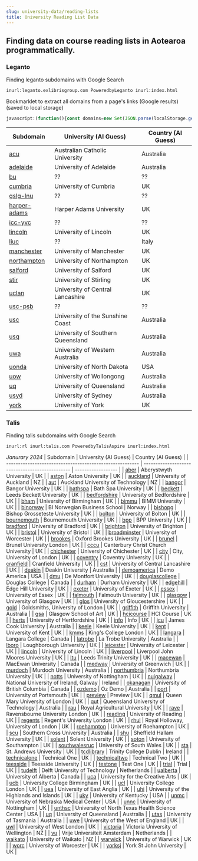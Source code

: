 ```yaml
---
slug: university-data/reading-lists
title: University Reading List Data
---
```



## Finding data on course reading lists in Aotearoa programmatically.

### Leganto
Finding leganto subdomains with Google Search
```
inurl:leganto.exlibrisgroup.com PoweredbyLeganto inurl:index.html
```
Bookmarklet to extract all domains from a page's links (Google results) (saved to local storage)
```javascript
javascript:(function(){const domains=new Set(JSON.parse(localStorage.getItem('domains')||'[]'));document.querySelectorAll('a').forEach(a=>{try{const url=new URL(a.href);domains.add(url.hostname)}catch(e){console.error('error parsing url',a.href,e)}});localStorage.setItem('domains',JSON.stringify([...domains]))})()
```

| Subdomain                                                      | University (AI Guess)            | Country (AI Guess) |
| -------------------------------------------------------------- | -------------------------------- | ------------------ |
| [acu](https://acu.leganto.exlibrisgroup.com)                   | Australian Catholic University   | Australia          |
| [adelaide](https://adelaide.leganto.exlibrisgroup.com)         | University of Adelaide           | Australia          |
| [bu](https://bu.leganto.exlibrisgroup.com)                     | ??                               | ??                 |
| [cumbria](https://cumbria.leganto.exlibrisgroup.com)           | University of Cumbria            | UK                 |
| [gslg-lnu](https://gslg-lnu.leganto.exlibrisgroup.com)         | ??                               | ??                 |
| [harper-adams](https://harper-adams.leganto.exlibrisgroup.com) | Harper Adams University          | UK                 |
| [icc-yvc](https://icc-yvc.leganto.exlibrisgroup.com)           | ??                               | ??                 |
| [lincoln](https://lincoln.leganto.exlibrisgroup.com)           | University of Lincoln            | UK                 |
| [liuc](https://liuc.leganto.exlibrisgroup.com)                 | ??                               | Italy              |
| [manchester](https://manchester.leganto.exlibrisgroup.com)     | University of Manchester         | UK                 |
| [northampton](https://northampton.leganto.exlibrisgroup.com)   | University of Northampton        | UK                 |
| [salford](https://salford.leganto.exlibrisgroup.com)           | University of Salford            | UK                 |
| [stir](https://stir.leganto.exlibrisgroup.com)                 | University of Stirling           | UK                 |
| [uclan](https://uclan.leganto.exlibrisgroup.com)               | University of Central Lancashire | UK                 |
| [usc-psb](https://usc-psb.leganto.exlibrisgroup.com)           | ??                               | ??                 |
| [usc](https://usc.leganto.exlibrisgroup.com)                   | University of the Sunshine Coast | Australia          |
| [usq](https://usq.leganto.exlibrisgroup.com)                   | University of Southern Queensland | Australia          |
| [uwa](https://uwa.leganto.exlibrisgroup.com)                   | University of Western Australia  | Australia          |
| [uonda](https://uonda.leganto.exlibrisgroup.com)               | University of North Dakota       | USA                |
| [uow](https://uow.leganto.exlibrisgroup.com)                   | University of Wollongong         | Australia          |
| [uq](https://uq.leganto.exlibrisgroup.com)                     | University of Queensland         | Australia          |
| [usyd](https://usyd.leganto.exlibrisgroup.com)                 | University of Sydney             | Australia          |
| [york](https://york.leganto.exlibrisgroup.com)                 | University of York               | UK                 |

### Talis
Finding talis subdomains with Google Search
```
inurl:rl inurl:talis.com PoweredbyTalisAspire inurl:index.html
```

*Janurary 2024*
| Subdomain                                                | University (AI Guess)                           | Country (AI Guess) |
| -------------------------------------------------------- | ----------------------------------------------- | ------------------ |
| [aber](https://aber.rl.talis.com)                        | Aberystwyth University                          | UK                 |
| [aston](https://aston.rl.talis.com)                      | Aston University                                | UK                 |
| [auckland](https://auckland.rl.talis.com)                | University of Auckland                          | NZ                 |
| [aut](https://aut.rl.talis.com)                          | Auckland University of Technology               | NZ                 |
| [bangor](https://bangor.rl.talis.com)                    | Bangor University                               | UK                 |
| [bathspa](https://bathspa.rl.talis.com)                  | Bath Spa University                             | UK                 |
| [beckett](https://beckett.rl.talis.com)                  | Leeds Beckett University                        | UK                 |
| [bedfordshire](https://bedfordshire.rl.talis.com)        | University of Bedfordshire                      | UK                 |
| [bham](https://bham.rl.talis.com)                        | University of Birmingham                        | UK                 |
| [bimmu](https://bimmu.rl.talis.com)                      | BIMM University                                 | UK                 |
| [binorway](https://binorway.rl.talis.com)                | BI Norwegian Business School                    | Norway             |
| [bishopg](https://bishopg.rl.talis.com)                  | Bishop Grosseteste University                   | UK                 |
| [bolton](https://bolton.rl.talis.com)                    | University of Bolton                            | UK                 |
| [bournemouth](https://bournemouth.rl.talis.com)          | Bournemouth University                          | UK                 |
| [bpp](https://bpp.rl.talis.com)                          | BPP University                                  | UK                 |
| [bradford](https://bradford.rl.talis.com)                | University of Bradford                          | UK                 |
| [brighton](https://brighton.rl.talis.com)                | University of Brighton                          | UK                 |
| [bristol](https://bristol.rl.talis.com)                  | University of Bristol                           | UK                 |
| [broadminster](https://broadminster.rl.talis.com)        | University of Worcester                         | UK                 |
| [brookes](https://brookes.rl.talis.com)                  | Oxford Brookes University                       | UK                 |
| [brunel](https://brunel.rl.talis.com)                    | Brunel University London                        | UK                 |
| [cccu](https://cccu.rl.talis.com)                        | Canterbury Christ Church University             | UK                 |
| [chichester](https://chichester.rl.talis.com)            | University of Chichester                        | UK                 |
| [city](https://city.rl.talis.com)                        | City, University of London                      | UK                 |
| [coventry](https://coventry.rl.talis.com)                | Coventry University                             | UK                 |
| [cranfield](https://cranfield.rl.talis.com)              | Cranfield University                            | UK                 |
| [cst](https://cst.rl.talis.com)                          | University of Central Lancashire                | UK                 |
| [deakin](https://deakin.rl.talis.com)                    | Deakin University                               | Australia          |
| [demoamerica](https://demoamerica.rl.talis.com)          | Demo America                                    | USA                |
| [dmu](https://dmu.rl.talis.com)                          | De Montfort University                          | UK                 |
| [douglascollege](https://douglascollege.rl.ca.talis.com) | Douglas College                                 | Canada             |
| [durham](https://durham.rl.talis.com)                    | Durham University                               | UK                 |
| [edgehill](https://edgehill.rl.talis.com)                | Edge Hill University                            | UK                 |
| [exeter](https://exeter.rl.talis.com)                    | University of Exeter                            | UK                 |
| [essex](https://essex.rl.talis.com)                      | University of Essex                             | UK                 |
| [falmouth](https://falmouth.rl.talis.com)                | Falmouth University                             | UK                 |
| [glasgow](https://glasgow.rl.talis.com)                  | University of Glasgow                           | UK                 |
| [glos](https://glos.rl.talis.com)                        | University of Gloucestershire                   | UK                 |
| [gold](https://gold.rl.talis.com)                        | Goldsmiths, University of London                | UK                 |
| [griffith](https://griffith.rl.talis.com)                | Griffith University                             | Australia          |
| [gsa](https://gsa.rl.talis.com)                          | Glasgow School of Art                           | UK                 |
| [hcicourse](https://hcicourse.rl.talis.com)              | HCI Course                                      | UK                 |
| [herts](https://herts.rl.talis.com)                      | University of Hertfordshire                     | UK                 |
| [info](https://info.rl.talis.com)                        | Info                                            | UK                 |
| [jcu](https://jcu.rl.talis.com)                          | James Cook University                           | Australia          |
| [keele](https://keele.rl.talis.com)                      | Keele University                                | UK                 |
| [kent](https://kent.rl.talis.com)                        | University of Kent                              | UK                 |
| [kmms](https://kmms.rl.talis.com)                        | King's College London                           | UK                 |
| [langara](https://langara.rl.ca.talis.com)               | Langara College                                 | Canada             |
| [latrobe](https://latrobe.rl.talis.com)                  | La Trobe University                             | Australia          |
| [lboro](https://lboro.rl.talis.com)                      | Loughborough University                         | UK                 |
| [leicester](https://leicester.rl.talis.com)              | University of Leicester                         | UK                 |
| [lincoln](https://lincoln.rl.talis.com)                  | University of Lincoln                           | UK                 |
| [liverpool](https://liverpool.rl.talis.com)              | Liverpool John Moores University                | UK                 |
| [ltu](https://ltu.rl.talis.com)                          | Leeds Trinity University                        | UK                 |
| [macewan](https://macewan.rl.ca.talis.com)               | MacEwan University                              | Canada             |
| [medway](https://medway.rl.talis.com)                    | University of Greenwich                         | UK                 |
| [murdoch](https://murdoch.rl.talis.com)                  | Murdoch University                              | Australia          |
| [northumbria](https://northumbria.rl.talis.com)          | Northumbria University                          | UK                 |
| [notts](https://notts.rl.talis.com)                      | University of Nottingham                        | UK                 |
| [nuigalway](https://nuigalway.rl.talis.com)              | National University of Ireland, Galway          | Ireland            |
| [okanagan](https://okanagan.rl.ca.talis.com)             | University of British Columbia                  | Canada             |
| [ozdemo](https://ozdemo.rl.talis.com)                    | Oz Demo                                         | Australia          |
| [port](https://port.rl.talis.com)                        | University of Portsmouth                        | UK                 |
| [preview](https://preview.rl.talis.com)                  | Preview                                         | UK                 |
| [qmul](https://qmul.rl.talis.com)                        | Queen Mary University of London                 | UK                 |
| [qut](https://qut.rl.talis.com)                          | Queensland University of Technology             | Australia          |
| [rau](https://rau.rl.talis.com)                          | Royal Agricultural University                   | UK                 |
| [rave](https://rave.rl.talis.com)                        | Ravensbourne University London                  | UK                 |
| [reading](https://reading.rl.talis.com)                  | University of Reading                           | UK                 |
| [regents](https://regents.rl.talis.com)                  | Regent's University London                      | UK                 |
| [rhul](https://rhul.rl.talis.com)                        | Royal Holloway, University of London            | UK                 |
| [roehampton](https://roehampton.rl.talis.com)            | University of Roehampton                        | UK                 |
| [scu](https://scu.rl.talis.com)                          | Southern Cross University                       | Australia          |
| [shu](https://shu.rl.talis.com)                          | Sheffield Hallam University                     | UK                 |
| [solent](https://solent.rl.talis.com)                    | Solent University                               | UK                 |
| [soton](https://soton.rl.talis.com)                      | University of Southampton                       | UK                 |
| [southwalesruc](https://southwales.rl.talis.com)         | University of South Wales                       | UK                 |
| [sta](https://sta.rl.talis.com)                          | St. Andrews University                          | UK                 |
| [tcdlibrary](https://tcdlibrary.rl.talis.com)            | Trinity College Dublin                          | Ireland            |
| [technicalone](https://technicalone.rl.talis.com)        | Technical One                                   | UK                 |
| [technicaltwo](https://technicaltwo.rl.talis.com)        | Technical Two                                   | UK                 |
| [teesside](https://teesside.rl.talis.com)                | Teesside University                             | UK                 |
| [testone](https://testone.rl.talis.com)                  | Test One                                        | UK                 |
| [trial](https://trial.rl.talis.com)                      | Trial                                           | UK                 |
| [tudelft](https://tudelft.rl.talis.com)                  | Delft University of Technology                  | Netherlands        |
| [ualberta](https://ualberta.rl.ca.talis.com)             | University of Alberta                           | Canada             |
| [uca](https://uca.rl.talis.com)                          | University for the Creative Arts                | UK                 |
| [ucb](https://ucb.rl.talis.com)                          | University College Birmingham                   | UK                 |
| [ucl](https://ucl.rl.talis.com)                          | University College London                       | UK                 |
| [uea](https://uea.rl.talis.com)                          | University of East Anglia                       | UK                 |
| [uhi](https://uhi.rl.talis.com)                          | University of the Highlands and Islands         | UK                 |
| [uky](https://uky.rl.talis.com)                          | University of Kentucky                          | USA                |
| [unmc](https://unmc.rl.talis.com)                        | University of Nebraska Medical Center           | USA                |
| [unnc](https://unnc.rl.talis.com)                        | University of Nottingham                        | UK                 |
| [unthsc](https://unthsc.rl.talis.com)                    | University of North Texas Health Science Center | USA                |
| [uq](https://uq.rl.talis.com)                            | University of Queensland                        | Australia          |
| [utas](https://utas.rl.talis.com)                        | University of Tasmania                          | Australia          |
| [uwe](https://uwe.rl.talis.com)                          | University of the West of England               | UK                 |
| [uwl](https://uwl.rl.talis.com)                          | University of West London                       | UK                 |
| [victoria](https://victoria.rl.talis.com)                | Victoria University of Wellington               | NZ                 |
| [vu](https://vu.rl.talis.com)                            | Vrije Universiteit Amsterdam                    | Netherlands        |
| [waikato](https://waikato.rl.talis.com)                  | University of Waikato                           | NZ                 |
| [warwick](https://warwick.rl.talis.com)                  | University of Warwick                           | UK                 |
| [worc](https://worc.rl.talis.com)                        | University of Worcester                         | UK                 |
| [yorksj](https://yorksj.rl.talis.com)                    | York St John University                         | UK                 |